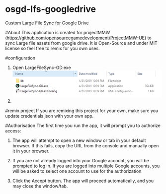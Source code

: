 # osgd-lfs-googledrive
Custom Large File Sync for Google Drive

#About
This application is created for projectMMW (https://github.com/opensourcegamedevelopment/ProjectMMW-UE) to sync Large file assets from google drive. It is Open-Source and under MIT license so feel free to remix for you own uses. 

#configuration
1. Open LargeFileSync-GD.exe
![Image of Yaktocat](https://raw.githubusercontent.com/opensourcegamedevelopment/osgd-lfs-googledrive/master/images/step1.PNG)
2. 

#remix project
If you are remixing this project for your own, make sure you update credentials.json with your own app.

#Authorisation
The first time you run the app, it will prompt you to authorize access:

1. The app will attempt to open a new window or tab in your default browser. If this fails, copy the URL from the console and manually open it in your browser.

2. If you are not already logged into your Google account, you will be prompted to log in. If you are logged into multiple Google accounts, you will be asked to select one account to use for the authorization.

3. Click the Accept button.
The app will proceed automatically, and you may close the window/tab.
